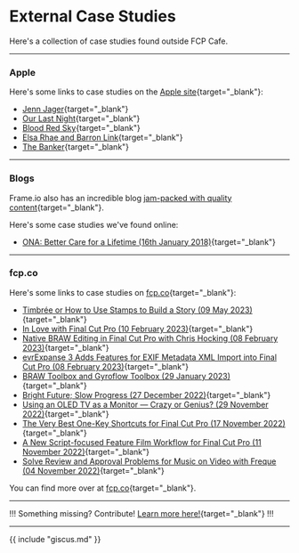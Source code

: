 # External Case Studies

Here's a collection of case studies found outside FCP Cafe.

---

### Apple

Here's some links to case studies on the [Apple site](https://www.apple.com/au/final-cut-pro/workflows/){target="_blank"}:

- [Jenn Jager](https://www.apple.com/au/final-cut-pro/workflows/#image-slide-gallery-item-1){target="_blank"}
- [Our Last Night](https://www.apple.com/au/final-cut-pro/workflows/#image-slide-gallery-item-2){target="_blank"}
- [Blood Red Sky](https://www.apple.com/au/final-cut-pro/workflows/#image-slide-gallery-item-3){target="_blank"}
- [Elsa Rhae and Barron Link](https://www.apple.com/au/final-cut-pro/workflows/#image-slide-gallery-item-4){target="_blank"}
- [The Banker](https://www.apple.com/au/final-cut-pro/workflows/#image-slide-gallery-item-5){target="_blank"}

---

### Blogs

Frame.io also has an incredible blog [jam-packed with quality content](https://blog.frame.io){target="_blank"}.

Here's some case studies we've found online:

- [ONA: Better Care for a Lifetime (16th January 2018)](https://adamschoales.com/blog/2018/1/ona-better-care-for-a-lifetime){target="_blank"}

---

### fcp.co

Here's some links to case studies on [fcp.co](https://fcp.co){target="_blank"}:

- [Timbrée or How to Use Stamps to Build a Story (09 May 2023)](https://fcp.co/final-cut-pro/articles/2616-timbree-or-how-to-use-stamps-to-build-a-story){target="_blank"}
- [In Love with Final Cut Pro (10 February 2023)](https://fcp.co/final-cut-pro/articles/2614-in-love-with-final-cut-pro){target="_blank"}
- [Native BRAW Editing in Final Cut Pro with Chris Hocking (08 February 2023)](https://fcp.co/final-cut-pro/articles/2612-native-braw-editing-in-final-cut-pro-with-chris-hocking){target="_blank"}
- [evrExpanse 3 Adds Features for EXIF Metadata XML Import into Final Cut Pro (08 February 2023)](https://fcp.co/final-cut-pro/articles/2613-evrexpanse-3-adds-features-for-exif-metadata-xml-import-into-final-cut-pro){target="_blank"}
- [BRAW Toolbox and Gyroflow Toolbox (29 January 2023)](https://fcp.co/final-cut-pro/articles/2611-braw-toolbox-and-gyroflow-toolbox){target="_blank"}
- [Bright Future; Slow Progress (27 December 2022)](https://fcp.co/final-cut-pro/articles/2610-bright-future-slow-progress){target="_blank"}
- [Using an OLED TV as a Monitor — Crazy or Genius? (29 November 2022)](https://fcp.co/final-cut-pro/articles/2609-using-an-oled-tv-as-a-monitor-crazy-or-genius){target="_blank"}
- [The Very Best One-Key Shortcuts for Final Cut Pro (17 November 2022)](https://fcp.co/final-cut-pro/articles/2608-the-very-best-one-key-shortcuts-for-final-cut-pro){target="_blank"}
- [A New Script-focused Feature Film Workflow for Final Cut Pro (11 November 2022)](https://fcp.co/final-cut-pro/articles/2607-a-new-script-focused-feature-film-workflow-for-final-cut-pro){target="_blank"}
- [Solve Review and Approval Problems for Music on Video with Freque (04 November 2022)](https://fcp.co/final-cut-pro/articles/2606-solve-review-and-approval-problems-for-music-on-video-with-freque){target="_blank"}

You can find more over at [fcp.co](https://fcp.co){target="_blank"}.

---

!!!
Something missing? Contribute! [Learn more here!](https://fcp.cafe/contribute/){target="_blank"}
!!!

---

{{ include "giscus.md" }}